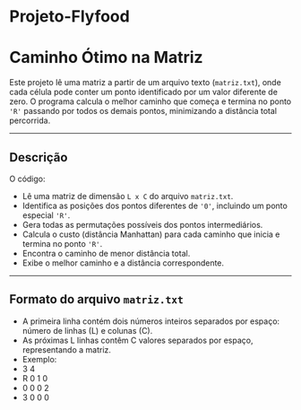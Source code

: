 # Projeto-Flyfood
# Caminho Ótimo na Matriz

Este projeto lê uma matriz a partir de um arquivo texto (`matriz.txt`), onde cada célula pode conter um ponto identificado por um valor diferente de zero. O programa calcula o melhor caminho que começa e termina no ponto `'R'` passando por todos os demais pontos, minimizando a distância total percorrida.

---

## Descrição

O código:

- Lê uma matriz de dimensão `L x C` do arquivo `matriz.txt`.
- Identifica as posições dos pontos diferentes de `'0'`, incluindo um ponto especial `'R'`.
- Gera todas as permutações possíveis dos pontos intermediários.
- Calcula o custo (distância Manhattan) para cada caminho que inicia e termina no ponto `'R'`.
- Encontra o caminho de menor distância total.
- Exibe o melhor caminho e a distância correspondente.

---

## Formato do arquivo `matriz.txt`

- A primeira linha contém dois números inteiros separados por espaço: número de linhas (L) e colunas (C).
- As próximas L linhas contêm C valores separados por espaço, representando a matriz.
- Exemplo:
- 3 4
- R 0 1 0
- 0 0 0 2
- 3 0 0 0
